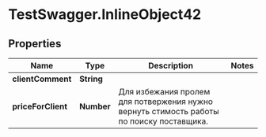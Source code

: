 # TestSwagger.InlineObject42

## Properties

Name | Type | Description | Notes
------------ | ------------- | ------------- | -------------
**clientComment** | **String** |  | 
**priceForClient** | **Number** | Для избежания пролем для потвержения нужно вернуть стимость работы по поиску поставщика. | 


